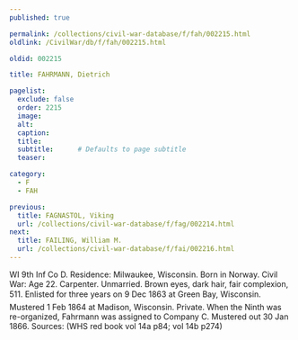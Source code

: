 ```yaml
---
published: true

permalink: /collections/civil-war-database/f/fah/002215.html
oldlink: /CivilWar/db/f/fah/002215.html

oldid: 002215

title: FAHRMANN, Dietrich

pagelist:
  exclude: false
  order: 2215
  image: 
  alt:
  caption:
  title:
  subtitle:      # Defaults to page subtitle
  teaser:

category: 
  - F 
  - FAH

previous:
  title: FAGNASTOL, Viking
  url: /collections/civil-war-database/f/fag/002214.html  
next:
  title: FAILING, William M.
  url: /collections/civil-war-database/f/fai/002216.html   
---
```

WI 9th Inf Co D. Residence: Milwaukee, Wisconsin. Born in Norway. Civil War: Age 22. Carpenter. Unmarried. Brown eyes, dark hair, fair complexion, 5&#146;11&#148;. Enlisted for three years on 9 Dec 1863 at Green Bay, Wisconsin. Mustered 1 Feb 1864 at Madison, Wisconsin. Private. When the Ninth was re-organized, Fahrmann was assigned to Company C. Mustered out 30 Jan 1866. Sources: (WHS red book vol 14a p84; vol 14b p274)